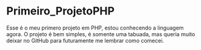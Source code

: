 # Primeiro_ProjetoPHP
Esse é o meu primero projeto em PHP, estou conhecendo a linguagem agora.  O projeto é bem simples, é somente uma tabuada, mas queria muito deixar no GitHub para futuramente me lembrar como comecei.
